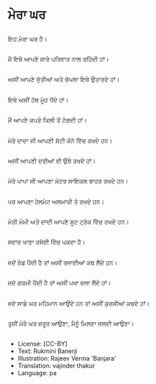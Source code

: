 # ਮੇਰਾ ਘਰ

##
ਇਹ ਮੇਰਾ ਘਰ ਹੈ।

##
ਮੈਂ ਇਥੇ ਆਪਣੇ ਸਾਰੇ ਪਰਿਵਾਰ ਨਾਲ ਰਹਿੰਦੀ ਹਾਂ। 

##
ਅਸੀਂ ਆਪਣੇ ਜੁੱਤੀਆਂ ਅਤੇ ਚੱਪਲਾ ਇਥੇ ਉਤਾਰਦੇ ਹਾਂ।

##
ਇਥੇ ਅਸੀਂ ਹੱਥ ਮੂੰਹ ਧੋਂਦੇ ਹਾਂ। 

##
ਮੈਂ ਆਪਣੇ ਕਪੜੇ ਕਿਲੀ ਤੇਂ ਟੰਗਦੀ ਹਾਂ। 

##
ਮੇਰੇ ਦਾਦਾ ਜੀ ਆਪਣੀ ਸੋਟੀ ਕੋਨੇ ਵਿੱਚ ਰਖਦੇ ਹਨ।

##
ਅਸੀਂ ਆਪਣੀ ਦਰੀਆਂ ਵੀ ਉਥੇ ਰਖਦੇ ਹਾਂ।

##
ਮੇਰੇ ਪਾਪਾ ਜੀ ਆਪਣਾ ਮੋਟਰ ਸਾਇਕਲ ਬਾਹਰ ਰਖਦੇ ਹਨ।

##
ਪਰ ਆਪਣਾ ਹੇਲਮੇਟ ਅਲਮਾਰੀ ਤੇ ਰਖਦੇ ਹਨ।

##
ਮੇਰੀ ਮੰਮੀ ਅਤੇ ਦਾਦੀ ਆਪਣੇ ਸੂਟ ਟ੍ਰੰਕ ਵਿੱਚ ਰਖਦੇ ਹਨ।

##
ਸਵਾਦ ਖਾਣਾ ਰਸੋਈ ਵਿੱਚ ਪਕਦਾ ਹੈ।

##
ਜਦੋਂ ਠੰਡ ਪੈਂਦੀ ਹੈ ਤਾਂ ਅਸੀਂ ਰਜਾਈਆਂ ਕਢ ਲੈਂਦੇ ਹਨ।

##
ਜਦੋ ਗਰਮੀ ਪੈਂਦੀ ਹੈ ਤਾਂ ਅਸੀਂ ਪਖਾ ਚਲਾ ਲੈਂਦੇ ਹਾਂ।

##
ਜਦੋ ਸਾਡੇ ਘਰ ਮਹਿਮਾਨ ਆਉਂਦੇ ਹਨ ਤਾਂ ਅਸੀਂ ਕੁਰਸੀਆਂ ਕਢਦੇ ਹਾਂ।

##
ਤੁਸੀਂ ਮੇਰੇ ਘਰ ਜ਼ਰੂਰ ਆਉਣਾ, ਮੈਨੂੰ ਮਿਲਣਾ ਜਲਦੀ ਆਉਣਾ।

##
* License: [CC-BY]
* Text: Rukmini Banerji
* Illustration: Rajeev Verma 'Banjara'
* Translation: vajinder thakur
* Language: pa
